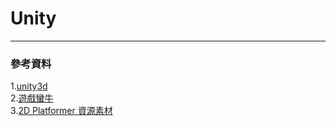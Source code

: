 # Unity
* * *
### 參考資料
1.[unity3d](http://unity3d.com/)
<br>
2.[遊戲蠻牛](http://www.unitymanual.com/)
<br>
3.[2D Platformer 資源素材](https://www.assetstore.unity3d.com/cn/#!/content/11228)